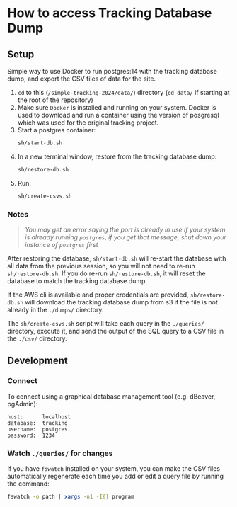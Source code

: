 # How to access Tracking Database Dump

## Setup

Simple way to use Docker to run postgres:14 with the tracking 
database dump, and export the CSV files of data for the site.


1. `cd` to this (`/simple-tracking-2024/data/`) directory 
    (`cd data/` if starting at the root of the repository)
1. Make sure `Docker` is installed and running on your system.
    Docker is used to download and run a container using the
    version of posgresql which was used for the original 
    tracking project.
1. Start a postgres container: 
    ```zsh
    sh/start-db.sh
    ```
1. In a new terminal window, restore from the tracking database dump:
    ```sh
    sh/restore-db.sh
    ```
1. Run:
    ```bash
    sh/create-csvs.sh
    ```

### Notes

> *You may get an error saying the port is already in use 
if your system is already running `postgres`, if you 
get that message, shut down your instance of 
`postgres` first*

After restoring the database, `sh/start-db.sh` will re-start
the database with all data from the previous session, so you
will not need to re-run `sh/restore-db.sh`. If you do re-run
`sh/restore-db.sh`, it will reset the database to match the 
tracking database dump. 

If the AWS cli is available and proper credentials are
provided, `sh/restore-db.sh` will download the tracking
database dump from s3 if the file is not already in the
`./dumps/` directory.

The `sh/create-csvs.sh` script will take each query in the 
`./queries/` directory, execute it, and send the output of
the SQL query to a CSV file in the `./csv/` directory.


## Development

### Connect

To connect using a graphical database management tool 
(e.g. dBeaver, pgAdmin):

```
host:      localhost
database:  tracking
username:  postgres
password:  1234
```

### Watch `./queries/` for changes

If you have `fswatch` installed on your system, you can
make the CSV files automatically regenerate each time you
add or edit a query file by running the command: 
```sh
fswatch -o path | xargs -n1 -I{} program
```
